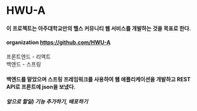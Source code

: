 # HWU-A

#### 이 프로젝트는 아주대학교만의 헬스 커뮤니티 웹 서비스를 개발하는 것을 목표로 한다.  



#### organization https://github.com/HWU-A
프론트엔드 - 리액트   
백엔드 - 스프링   
   
   
   
#### 백엔드를 맡았으며 스프링 프레임워크를 사용하여 웹 애플리케이션을 개발하고 REST API로 프론트에 json을 보냈다. 
##### 앞으로 할일) 기능 추가하기, 배포하기
